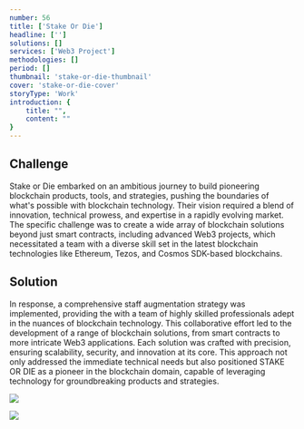 ```yaml
---
number: 56
title: ['Stake Or Die']
headline: ['']
solutions: []
services: ['Web3 Project']
methodologies: []
period: []
thumbnail: 'stake-or-die-thumbnail'
cover: 'stake-or-die-cover'
storyType: 'Work'
introduction: {
    title: "",
    content: ""
}
---
```


## Challenge

Stake or Die embarked on an ambitious journey to build pioneering blockchain products, tools, and strategies, pushing the boundaries of what's possible with blockchain technology. Their vision required a blend of innovation, technical prowess, and expertise in a rapidly evolving market. The specific challenge was to create a wide array of blockchain solutions beyond just smart contracts, including advanced Web3 projects, which necessitated a team with a diverse skill set in the latest blockchain technologies like Ethereum, Tezos, and Cosmos SDK-based blockchains.

## Solution

In response, a comprehensive staff augmentation strategy was implemented, providing the with a team of highly skilled professionals adept in the nuances of blockchain technology. This collaborative effort led to the development of a range of blockchain solutions, from smart contracts to more intricate Web3 applications. Each solution was crafted with precision, ensuring scalability, security, and innovation at its core. This approach not only addressed the immediate technical needs but also positioned STAKE OR DIE as a pioneer in the blockchain domain, capable of leveraging technology for groundbreaking products and strategies.

![](/work/stake-or-die-figure-1.jpg)

![](/work/stake-or-die-figure-2.jpg)